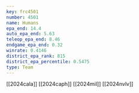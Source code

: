 ```yaml
---
key: frc4501
number: 4501
name: Humans
epa_end: 14.4
auto_epa_end: 5.63
teleop_epa_end: 8.46
endgame_epa_end: 0.32
winrate: 0.4146
district_epa_rank: 815
district_epa_percentile: 0.5475
type: Team
---
```

[[2024cala]]
[[2024caph]]
[[2024mil]]
[[2024nvlv]]
